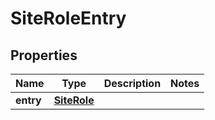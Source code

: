 # SiteRoleEntry

## Properties
Name | Type | Description | Notes
------------ | ------------- | ------------- | -------------
**entry** | [**SiteRole**](SiteRole.md) |  | 

